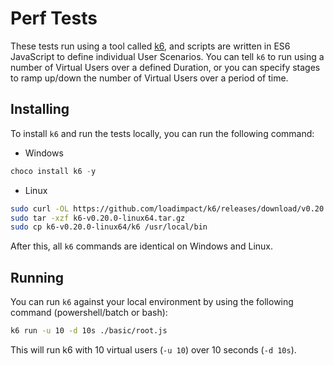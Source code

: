 # Perf Tests

These tests run using a tool called [k6](https://k6.readme.io/docs/welcome), and scripts are written in ES6 JavaScript to define individual User Scenarios. You can tell `k6` to run using a number of Virtual Users over a defined Duration, or you can specify stages to ramp up/down the number of Virtual Users over a period of time.

## Installing

To install `k6` and run the tests locally, you can run the following command:

* Windows

```powershell
choco install k6 -y
```

* Linux

```bash
sudo curl -OL https://github.com/loadimpact/k6/releases/download/v0.20.0/k6-v0.20.0-linux64.tar.gz
sudo tar -xzf k6-v0.20.0-linux64.tar.gz
sudo cp k6-v0.20.0-linux64/k6 /usr/local/bin
```

After this, all `k6` commands are identical on Windows and Linux.

## Running

You can run `k6` against your local environment by using the following command (powershell/batch or bash):

```bash
k6 run -u 10 -d 10s ./basic/root.js
```

This will run k6 with 10 virtual users (`-u 10`) over 10 seconds (`-d 10s`).